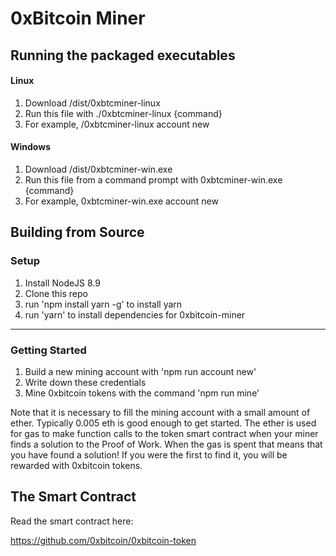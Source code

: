 
# 0xBitcoin Miner

## Running the packaged executables

#### Linux
1. Download /dist/0xbtcminer-linux
2. Run this file with ./0xbtcminer-linux {command}
3. For example, /0xbtcminer-linux account new

#### Windows
1. Download /dist/0xbtcminer-win.exe
2. Run this file from a command prompt with  0xbtcminer-win.exe {command}
3. For example, 0xbtcminer-win.exe account new



## Building from Source

### Setup
1. Install NodeJS 8.9
2. Clone this repo
3. run 'npm install yarn -g' to install yarn
4. run 'yarn' to install dependencies for 0xbitcoin-miner




---------------

### Getting Started
1. Build a new mining account with 'npm run account new'
2. Write down these credentials
3. Mine 0xbitcoin tokens with the command 'npm run mine'

Note that it is necessary to fill the mining account with a small amount of ether.  Typically 0.005 eth is good enough to get started.  The ether is used for gas to make function calls to the token smart contract when your miner finds a solution to the Proof of Work.  When the gas is spent that means that you have found a solution! If you were the first to find it, you will be rewarded with 0xbitcoin tokens.  

## The Smart Contract
Read the smart contract here:

https://github.com/0xbitcoin/0xbitcoin-token

